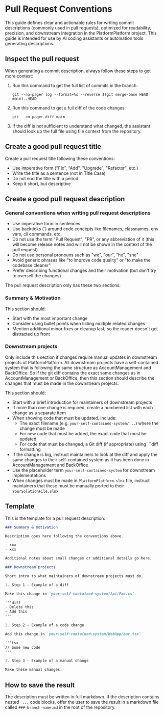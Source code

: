 # Pull Request Conventions

This guide defines clear and actionable rules for writing commit descriptions (commonly used in pull requests), optimized for readability, precision, and downstream integration in the PlatformPlatform project. This guide is intended for use by AI coding assistants or automation tools generating descriptions.

## Inspect the pull request

When generating a commit description, always follow these steps to get more context:

1. Run this command to get the full list of commits in the branch:

    `git --no-pager log --format=%s --reverse $(git merge-base HEAD main)..HEAD`

2. Run this command to get a full diff of the code changes:

    `git --no-pager diff main`

3. If the diff is not sufficient to understand what changed, the assistant should look up the full file using file context from the repository.

## Create a good pull request title

Create a pull request title following these conventions:

- Use imperative form ("Fix", "Add", "Upgrade", "Refactor", etc.)
- Write the title as a sentence (not in Title Case)
- Do not end the title with a period
- Keep it short, but descriptive

## Create a good pull request description

### General conventions when writing pull request descriptions
- Use imperative form in sentences
- Use backticks (`) around code concepts like filenames, classnames, env vars, cli commands, etc.
- Do not use the term "Pull Request", "PR", or any abbreviation of it (this will become release notes and will not be shown in the context of the pull request)
- Do not use personal pronouns such as "we", "our", "he", "she"
- Avoid generic phrases like "to improve code quality" or "to make the codebase cleaner"
- Prefer describing functional changes and their motivation (but don't try to oversell the changes)

The pull request description only has these two sections:

### Summary & Motivation

This section should:

- Start with the most important change
- Consider using bullet points when listing multiple related changes
- Mention additional minor fixes or cleanup last, so the reader doesn't get distracted up front

### Downstream projects

Only include this section if changes require manual updates in downstream projects of PlatformPlatform. All downstream projects have a self-contained system that is following the same structure as AccountManagement and BackOffice. So if the git diff contains the exact same changes as in AccountManagement or BackOffice, then this section should describe the changes that must be made in the downstream projects.

This section should:

- Start with a brief introduction for maintainers of downstream projects
- If more than one change is required, create a numbered list with each change as a separate item
- When showing code that must be updated, include:
    - The exact filename (e.g. `your-self-contained-system/...`) where the change must be made
    - For new code that must be added, the exact code that must be updated
    - For code that must be changed, a Git diff (if appropriate) using ```diff formatting
- If the change is big, instruct maintainers to look at the diff and apply the same changes to their self-contained system as it has been done in AccountManagement and BackOffice
- Use the placeholder term `your-self-contained-system` for downstream implementations
- When changes must be made in `PlatformPlatform.slnx` file, instruct maintainers that these must be manually ported to their `YourSolutionFile.slnx`

## Template
This is the template for a pull request description:

```markdown
### Summary & motivation

Description goes here following the conventions above.

- xxx
- xxx

Additional notes about small changes or additional details go here.

### Downstream projects

Short intro to what maintainers of downstream projects must do.

1. Step 1 - Example of a diff

Make this change in `your-self-contained-system/Api/Foo.cs`

'''diff
- Delete this
+ Add this
'''

2. Step 2 - Example of a code change

Add this change in `your-self-contained-system/WebApp/bar.tsx`

'''tsx
// Some new code
'''

3. Step 3 - Example of a manual change

Make these manual changes.
```

## How to save the result

The description must be written in full markdown. If the description contains nested ``` ...``` code blocks, offer the user to save the result in a markdown file called `###-branch-name.md` in the root of the repository.
